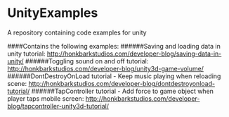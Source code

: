 # UnityExamples
A repository containing code examples for unity

####Contains the following examples:
######Saving and loading data in unity tutorial: http://honkbarkstudios.com/developer-blog/saving-data-in-unity/
######Toggling sound on and off tutorial: http://honkbarkstudios.com/developer-blog/unity3d-game-volume/
######DontDestroyOnLoad tutorial - Keep music playing when reloading scene: http://honkbarkstudios.com/developer-blog/dontdestroyonload-tutorial/
######TapController tutorial - Add force to game object when player taps mobile screen: http://honkbarkstudios.com/developer-blog/tapcontroller-unity3d-tutorial/